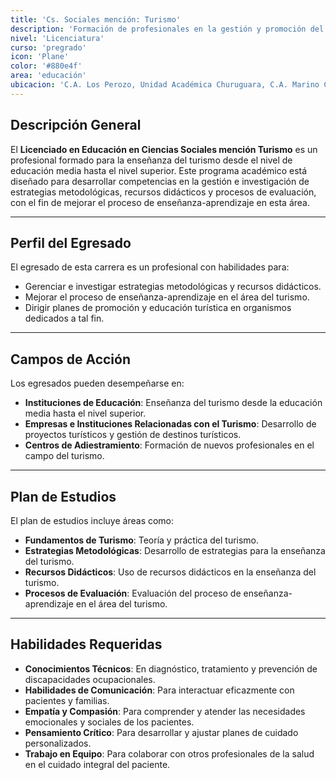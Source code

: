 ```yaml
---
title: 'Cs. Sociales mención: Turismo'
description: 'Formación de profesionales en la gestión y promoción del turismo.'
nivel: 'Licenciatura'
curso: 'pregrado'
icon: 'Plane'
color: '#880e4f'
area: 'educación'
ubicacion: 'C.A. Los Perozo, Unidad Académica Churuguara, C.A. Marino Colina, Municipios: Petit, Carirubana, Silva, San Francisco, Piritu, Tocópero, Colina, Sucre, Morón'
---
```


## Descripción General
El **Licenciado en Educación en Ciencias Sociales mención Turismo** es un profesional formado para la enseñanza del turismo desde el nivel de educación media hasta el nivel superior. Este programa académico está diseñado para desarrollar competencias en la gestión e investigación de estrategias metodológicas, recursos didácticos y procesos de evaluación, con el fin de mejorar el proceso de enseñanza-aprendizaje en esta área.

---

## Perfil del Egresado
El egresado de esta carrera es un profesional con habilidades para:
- Gerenciar e investigar estrategias metodológicas y recursos didácticos.
- Mejorar el proceso de enseñanza-aprendizaje en el área del turismo.
- Dirigir planes de promoción y educación turística en organismos dedicados a tal fin.

---

## Campos de Acción
Los egresados pueden desempeñarse en:
- **Instituciones de Educación**: Enseñanza del turismo desde la educación media hasta el nivel superior.
- **Empresas e Instituciones Relacionadas con el Turismo**: Desarrollo de proyectos turísticos y gestión de destinos turísticos.
- **Centros de Adiestramiento**: Formación de nuevos profesionales en el campo del turismo.

---

## Plan de Estudios
El plan de estudios incluye áreas como:
- **Fundamentos de Turismo**: Teoría y práctica del turismo.
- **Estrategias Metodológicas**: Desarrollo de estrategias para la enseñanza del turismo.
- **Recursos Didácticos**: Uso de recursos didácticos en la enseñanza del turismo.
- **Procesos de Evaluación**: Evaluación del proceso de enseñanza-aprendizaje en el área del turismo.

---

## Habilidades Requeridas
- **Conocimientos Técnicos**: En diagnóstico, tratamiento y prevención de discapacidades ocupacionales.
- **Habilidades de Comunicación**: Para interactuar eficazmente con pacientes y familias.
- **Empatía y Compasión**: Para comprender y atender las necesidades emocionales y sociales de los pacientes.
- **Pensamiento Crítico**: Para desarrollar y ajustar planes de cuidado personalizados.
- **Trabajo en Equipo**: Para colaborar con otros profesionales de la salud en el cuidado integral del paciente.
